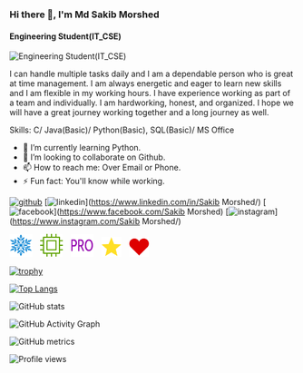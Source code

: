 ### Hi there 👋, I'm Md Sakib Morshed
#### Engineering Student(IT_CSE)
![Engineering Student(IT_CSE)](https://scontent.fdac20-1.fna.fbcdn.net/v/t39.30808-6/342178160_242231135049519_5276591173337015370_n.jpg?stp=dst-jpg_s552x414&_nc_cat=100&ccb=1-7&_nc_sid=da31f3&_nc_ohc=acxM5DkuCygAX_wfFye&_nc_ht=scontent.fdac20-1.fna&oh=00_AfDOrmMpnOM2lWmhXPLAtp7ClSxndCHpAbTOwmtftcTUmg&oe=64ECC63B)

I can handle multiple tasks daily and I am a dependable person who is great at time management. I am always energetic and eager to learn new skills and I am flexible in my working hours. I have experience working as part of a team and individually. I am hardworking, honest, and organized. I hope we will have a great journey working together and a long journey as well.

Skills: C/ Java(Basic)/ Python(Basic), SQL(Basic)/ MS Office

- 🌱 I’m currently learning Python. 
- 👯 I’m looking to collaborate on Github. 
- 📫 How to reach me: Over Email or Phone. 
- ⚡ Fun fact: You'll know while working. 

[<img src='https://cdn.jsdelivr.net/npm/simple-icons@3.0.1/icons/github.svg' alt='github' height='40'>](https://github.com/SakibICE)  [<img src='https://cdn.jsdelivr.net/npm/simple-icons@3.0.1/icons/linkedin.svg' alt='linkedin' height='40'>](https://www.linkedin.com/in/Sakib Morshed/)  [<img src='https://cdn.jsdelivr.net/npm/simple-icons@3.0.1/icons/facebook.svg' alt='facebook' height='40'>](https://www.facebook.com/Sakib Morshed)  [<img src='https://cdn.jsdelivr.net/npm/simple-icons@3.0.1/icons/instagram.svg' alt='instagram' height='40'>](https://www.instagram.com/Sakib Morshed/)  


<a href='https://archiveprogram.github.com/'><img src='https://raw.githubusercontent.com/acervenky/animated-github-badges/master/assets/acbadge.gif' width='40' height='40'></a> <a href='https://docs.github.com/en/developers'><img src='https://raw.githubusercontent.com/acervenky/animated-github-badges/master/assets/devbadge.gif' width='40' height='40'></a> <a href='https://github.com/pricing'><img src='https://raw.githubusercontent.com/acervenky/animated-github-badges/master/assets/pro.gif' width='40' height='40'></a> <a href='https://stars.github.com/'><img src='https://raw.githubusercontent.com/acervenky/animated-github-badges/master/assets/starbadge.gif' width='35' height='35'></a> <a href='https://docs.github.com/en/github/supporting-the-open-source-community-with-github-sponsors'><img src='https://raw.githubusercontent.com/acervenky/animated-github-badges/master/assets/sponsorbadge.gif' width='35' height='35'></a> 

[![trophy](https://github-profile-trophy.vercel.app/?username=SakibICE)](https://github.com/ryo-ma/github-profile-trophy)

[![Top Langs](https://github-readme-stats.vercel.app/api/top-langs/?username=SakibICE)](https://github.com/anuraghazra/github-readme-stats)

![GitHub stats](https://github-readme-stats.vercel.app/api?username=SakibICE&show_icons=true&count_private=true)  

![GitHub Activity Graph](https://activity-graph.herokuapp.com/graph?username=SakibICE)  

![GitHub metrics](https://metrics.lecoq.io/SakibICE)  

![Profile views](https://gpvc.arturio.dev/SakibICE)  
